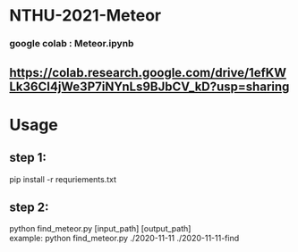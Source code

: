# NTHU-2021-Meteor
### google colab : Meteor.ipynb
## https://colab.research.google.com/drive/1efKWLk36CI4jWe3P7iNYnLs9BJbCV_kD?usp=sharing
# Usage   
## step 1:   
pip install -r requriements.txt 
## step 2:   
python find_meteor.py [input_path] [output_path]  
example: python find_meteor.py ./2020-11-11 ./2020-11-11-find  

